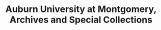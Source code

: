 ---
layout: repo
title: "Auburn University at Montgomery, Archives and Special Collections"
id: 10625
permalink: repos/10625/
---